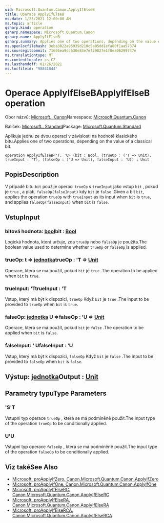 ```yaml
---
uid: Microsoft.Quantum.Canon.ApplyIfElseB
title: Operace ApplyIfElseB
ms.date: 1/23/2021 12:00:00 AM
ms.topic: article
qsharp.kind: operation
qsharp.namespace: Microsoft.Quantum.Canon
qsharp.name: ApplyIfElseB
qsharp.summary: Applies one of two operations, depending on the value of a classical bit.
ms.openlocfilehash: 3eba3822a95939d210c5a05dd1efa80f1aa57374
ms.sourcegitcommit: 71605ea9cc630e84e7ef29027e1f0ea06299747e
ms.translationtype: MT
ms.contentlocale: cs-CZ
ms.lasthandoff: 01/26/2021
ms.locfileid: "98841844"
---
```

# <a name="applyifelseb-operation"></a><span data-ttu-id="e00de-102">Operace ApplyIfElseB</span><span class="sxs-lookup"><span data-stu-id="e00de-102">ApplyIfElseB operation</span></span>

<span data-ttu-id="e00de-103">Obor názvů: [Microsoft.. Canon](xref:Microsoft.Quantum.Canon)</span><span class="sxs-lookup"><span data-stu-id="e00de-103">Namespace: [Microsoft.Quantum.Canon](xref:Microsoft.Quantum.Canon)</span></span>

<span data-ttu-id="e00de-104">Balíček: [Microsoft.. Standard](https://nuget.org/packages/Microsoft.Quantum.Standard)</span><span class="sxs-lookup"><span data-stu-id="e00de-104">Package: [Microsoft.Quantum.Standard](https://nuget.org/packages/Microsoft.Quantum.Standard)</span></span>


<span data-ttu-id="e00de-105">Aplikuje jednu ze dvou operací v závislosti na hodnotě klasického bitu.</span><span class="sxs-lookup"><span data-stu-id="e00de-105">Applies one of two operations, depending on the value of a classical bit.</span></span>

```qsharp
operation ApplyIfElseB<'T, 'U> (bit : Bool, (trueOp : ('T => Unit), trueInput : 'T), (falseOp : ('U => Unit), falseInput : 'U)) : Unit
```


## <a name="description"></a><span data-ttu-id="e00de-106">Popis</span><span class="sxs-lookup"><span data-stu-id="e00de-106">Description</span></span>

<span data-ttu-id="e00de-107">V případě bitu `bit` použije operaci `trueOp` s `trueInput` jako vstup `bit` , pokud je `true` , a platí, `falseOp(falseInput)` kdy `bit` je `false` .</span><span class="sxs-lookup"><span data-stu-id="e00de-107">Given a bit `bit`, applies the operation `trueOp` with `trueInput` as its input when `bit` is `true`, and applies `falseOp(falseInput)` when `bit` is `false`.</span></span>

## <a name="input"></a><span data-ttu-id="e00de-108">Vstup</span><span class="sxs-lookup"><span data-stu-id="e00de-108">Input</span></span>

### <a name="bit--bool"></a><span data-ttu-id="e00de-109">bitová hodnota: [bool](xref:microsoft.quantum.lang-ref.bool)</span><span class="sxs-lookup"><span data-stu-id="e00de-109">bit : [Bool](xref:microsoft.quantum.lang-ref.bool)</span></span>

<span data-ttu-id="e00de-110">Logická hodnota, která určuje, zda `trueOp` nebo `falseOp` je použita.</span><span class="sxs-lookup"><span data-stu-id="e00de-110">The boolean value used to determine whether `trueOp` or `falseOp` is applied.</span></span>


### <a name="trueop--t--unit"></a><span data-ttu-id="e00de-111">trueOp: t => [jednotka](xref:microsoft.quantum.lang-ref.unit)</span><span class="sxs-lookup"><span data-stu-id="e00de-111">trueOp : 'T => [Unit](xref:microsoft.quantum.lang-ref.unit)</span></span> 

<span data-ttu-id="e00de-112">Operace, která se má použít, pokud `bit` je `true` .</span><span class="sxs-lookup"><span data-stu-id="e00de-112">The operation to be applied when `bit` is `true`.</span></span>


### <a name="trueinput--t"></a><span data-ttu-id="e00de-113">trueInput: 'T</span><span class="sxs-lookup"><span data-stu-id="e00de-113">trueInput : 'T</span></span>

<span data-ttu-id="e00de-114">Vstup, který má být k dispozici, `trueOp` Když `bit` je `true` .</span><span class="sxs-lookup"><span data-stu-id="e00de-114">The input to be provided to `trueOp` when `bit` is `true`.</span></span>


### <a name="falseop--u--unit"></a><span data-ttu-id="e00de-115">falseOp: [jednotka](xref:microsoft.quantum.lang-ref.unit) U =></span><span class="sxs-lookup"><span data-stu-id="e00de-115">falseOp : 'U => [Unit](xref:microsoft.quantum.lang-ref.unit)</span></span> 

<span data-ttu-id="e00de-116">Operace, která se má použít, pokud `bit` je `false` .</span><span class="sxs-lookup"><span data-stu-id="e00de-116">The operation to be applied when `bit` is `false`.</span></span>


### <a name="falseinput--u"></a><span data-ttu-id="e00de-117">falseInput: ' U</span><span class="sxs-lookup"><span data-stu-id="e00de-117">falseInput : 'U</span></span>

<span data-ttu-id="e00de-118">Vstup, který má být k dispozici, `falseOp` Když `bit` je `false` .</span><span class="sxs-lookup"><span data-stu-id="e00de-118">The input to be provided to `falseOp` when `bit` is `false`.</span></span>



## <a name="output--unit"></a><span data-ttu-id="e00de-119">Výstup: [jednotka](xref:microsoft.quantum.lang-ref.unit)</span><span class="sxs-lookup"><span data-stu-id="e00de-119">Output : [Unit](xref:microsoft.quantum.lang-ref.unit)</span></span>



## <a name="type-parameters"></a><span data-ttu-id="e00de-120">Parametry typu</span><span class="sxs-lookup"><span data-stu-id="e00de-120">Type Parameters</span></span>

### <a name="t"></a><span data-ttu-id="e00de-121">'S</span><span class="sxs-lookup"><span data-stu-id="e00de-121">'T</span></span>

<span data-ttu-id="e00de-122">Vstupní typ operace `trueOp` , která se má podmíněně použít.</span><span class="sxs-lookup"><span data-stu-id="e00de-122">The input type of the operation `trueOp` to be conditionally applied.</span></span>
### <a name="u"></a><span data-ttu-id="e00de-123">U</span><span class="sxs-lookup"><span data-stu-id="e00de-123">'U</span></span>

<span data-ttu-id="e00de-124">Vstupní typ operace `falseOp` , která se má podmíněně použít.</span><span class="sxs-lookup"><span data-stu-id="e00de-124">The input type of the operation `falseOp` to be conditionally applied.</span></span>

## <a name="see-also"></a><span data-ttu-id="e00de-125">Viz také</span><span class="sxs-lookup"><span data-stu-id="e00de-125">See Also</span></span>

- [<span data-ttu-id="e00de-126">Microsoft. proApplyIfZero. Canon.</span><span class="sxs-lookup"><span data-stu-id="e00de-126">Microsoft.Quantum.Canon.ApplyIfZero</span></span>](xref:Microsoft.Quantum.Canon.ApplyIfZero)
- [<span data-ttu-id="e00de-127">Microsoft. proApplyIfOne. Canon.</span><span class="sxs-lookup"><span data-stu-id="e00de-127">Microsoft.Quantum.Canon.ApplyIfOne</span></span>](xref:Microsoft.Quantum.Canon.ApplyIfOne)
- [<span data-ttu-id="e00de-128">Microsoft. proApplyIfElseRC. Canon.</span><span class="sxs-lookup"><span data-stu-id="e00de-128">Microsoft.Quantum.Canon.ApplyIfElseRC</span></span>](xref:Microsoft.Quantum.Canon.ApplyIfElseRC)
- [<span data-ttu-id="e00de-129">Microsoft. proApplyIfElseRA. Canon.</span><span class="sxs-lookup"><span data-stu-id="e00de-129">Microsoft.Quantum.Canon.ApplyIfElseRA</span></span>](xref:Microsoft.Quantum.Canon.ApplyIfElseRA)
- [<span data-ttu-id="e00de-130">Microsoft. proApplyIfElseRCA. Canon.</span><span class="sxs-lookup"><span data-stu-id="e00de-130">Microsoft.Quantum.Canon.ApplyIfElseRCA</span></span>](xref:Microsoft.Quantum.Canon.ApplyIfElseRCA)